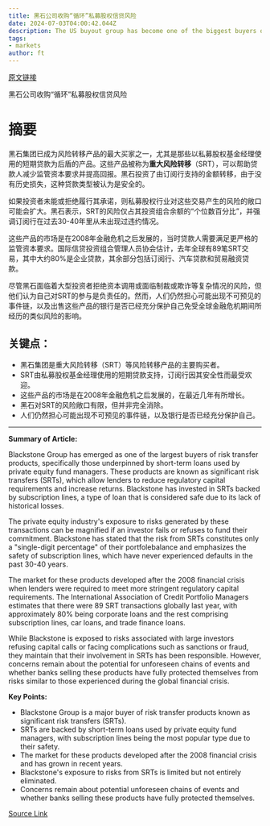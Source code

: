 ```yaml
---
title: 黑石公司收购“循环”私募股权信贷风险
date: 2024-07-03T04:00:42.044Z
description: The US buyout group has become one of the biggest buyers of a fast-growing type of risk transfer product
tags: 
- markets
author: ft
---
```


[原文链接](https://ft.com/content/334fca10-f99d-4798-970a-6c160f5bf36c)

黑石公司收购“循环”私募股权信贷风险

# 摘要

黑石集团已成为风险转移产品的最大买家之一，尤其是那些以私募股权基金经理使用的短期贷款为后盾的产品。这些产品被称为**重大风险转移**（SRT），可以帮助贷款人减少监管资本要求并提高回报。黑石投资了由订阅行支持的金额转移，由于没有历史损失，这种贷款类型被认为是安全的。

如果投资者未能或拒绝履行其承诺，则私募股权行业对这些交易产生的风险的敞口可能会扩大。黑石表示，SRT的风险仅占其投资组合余额的“个位数百分比”，并强调订阅行在过去30-40年里从未出现过违约情况。

这些产品的市场是在2008年金融危机之后发展的，当时贷款人需要满足更严格的监管资本要求。国际信贷投资组合管理人员协会估计，去年全球有89笔SRT交易，其中大约80%是企业贷款，其余部分包括订阅行、汽车贷款和贸易融资贷款。

尽管黑石面临着大型投资者拒绝资本调用或面临制裁或欺诈等复杂情况的风险，但他们认为自己对SRT的参与是负责任的。然而，人们仍然担心可能出现不可预见的事件链，以及出售这些产品的银行是否已经充分保护自己免受全球金融危机期间所经历的类似风险的影响。

## 关键点：

- 黑石集团是重大风险转移（SRT）等风险转移产品的主要购买者。
- SRT由私募股权基金经理使用的短期贷款支持，订阅行因其安全性而最受欢迎。
- 这些产品的市场是在2008年金融危机之后发展的，在最近几年有所增长。
- 黑石对SRT的风险敞口有限，但并非完全消除。
- 人们仍然担心可能出现不可预见的事件链，以及银行是否已经充分保护自己。

---

 **Summary of Article:**

Blackstone Group has emerged as one of the largest buyers of risk transfer products, specifically those underpinned by short-term loans used by private equity fund managers. These products are known as significant risk transfers (SRTs), which allow lenders to reduce regulatory capital requirements and increase returns. Blackstone has invested in SRTs backed by subscription lines, a type of loan that is considered safe due to its lack of historical losses.

The private equity industry's exposure to risks generated by these transactions can be magnified if an investor fails or refuses to fund their commitment. Blackstone has stated that the risk from SRTs constitutes only a "single-digit percentage" of their portfolebalance and emphasizes the safety of subscription lines, which have never experienced defaults in the past 30-40 years.

The market for these products developed after the 2008 financial crisis when lenders were required to meet more stringent regulatory capital requirements. The International Association of Credit Portfolio Managers estimates that there were 89 SRT transactions globally last year, with approximately 80% being corporate loans and the rest comprising subscription lines, car loans, and trade finance loans.

While Blackstone is exposed to risks associated with large investors refusing capital calls or facing complications such as sanctions or fraud, they maintain that their involvement in SRTs has been responsible. However, concerns remain about the potential for unforeseen chains of events and whether banks selling these products have fully protected themselves from risks similar to those experienced during the global financial crisis.

**Key Points:**

- Blackstone Group is a major buyer of risk transfer products known as significant risk transfers (SRTs).
- SRTs are backed by short-term loans used by private equity fund managers, with subscription lines being the most popular type due to their safety.
- The market for these products developed after the 2008 financial crisis and has grown in recent years.
- Blackstone's exposure to risks from SRTs is limited but not entirely eliminated.
- Concerns remain about potential unforeseen chains of events and whether banks selling these products have fully protected themselves.

[Source Link](https://ft.com/content/334fca10-f99d-4798-970a-6c160f5bf36c)

